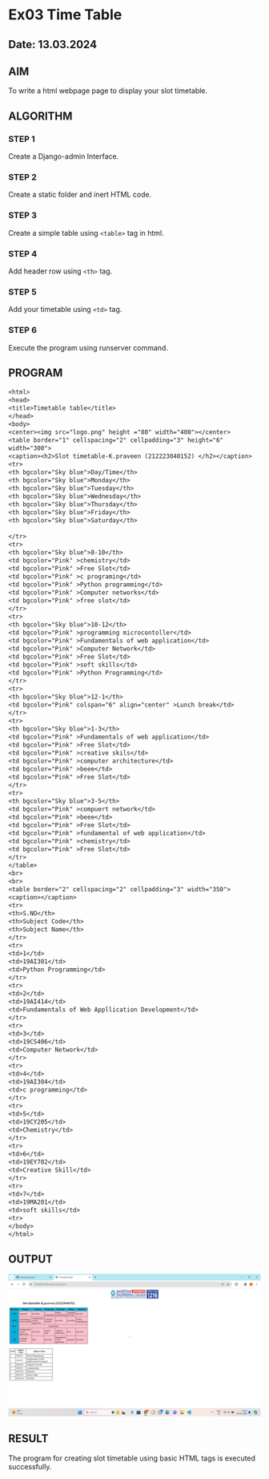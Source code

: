 # Ex03 Time Table
## Date: 13.03.2024

## AIM
To write a html webpage page to display your slot timetable.

## ALGORITHM
### STEP 1
Create a Django-admin Interface.

### STEP 2
Create a static folder and inert HTML code.

### STEP 3
Create a simple table using ```<table>``` tag in html.

### STEP 4
Add header row using ```<th>``` tag.

### STEP 5
Add your timetable using ```<td>``` tag.

### STEP 6
Execute the program using runserver command.

## PROGRAM
```
<html>
<head>
<title>Timetable table</title>
</head>
<body>
<center><img src="logo.png" height ="80" width="400"></center>
<table border="1" cellspacing="2" cellpadding="3" height="6" width="300">
<caption><h2>Slot timetable-K.praveen (212223040152) </h2></caption>
<tr>
<th bgcolor="Sky blue">Day/Time</th>
<th bgcolor="Sky blue">Monday</th>
<th bgcolor="Sky blue">Tuesday</th>
<th bgcolor="Sky blue">Wednesday</th>
<th bgcolor="Sky blue">Thursday</th>
<th bgcolor="Sky blue">Friday</th>
<th bgcolor="Sky blue">Saturday</th>

</tr>
<tr>
<th bgcolor="Sky blue">8-10</th>
<td bgcolor="Pink" >chemistry</td>
<td bgcolor="Pink" >Free Slot</td>
<td bgcolor="Pink" >c programing</td>
<td bgcolor="Pink" >Python programming</td>
<td bgcolor="Pink" >Computer networks</td>
<td bgcolor="Pink" >free slot</td>
</tr>
<tr>
<th bgcolor="Sky blue">10-12</th>
<td bgcolor="Pink" >programming microcontoller</td>
<td bgcolor="Pink" >Fundamentals of web application</td>
<td bgcolor="Pink" >Computer Network</td>
<td bgcolor="Pink" >Free Slot</td>
<td bgcolor="Pink" >soft skills</td>
<td bgcolor="Pink" >Python Programming</td>
</tr>
<tr>
<th bgcolor="Sky blue">12-1</th>
<td bgcolor="Pink" colspan="6" align="center" >Lunch break</td>
</tr>
<tr>
<th bgcolor="Sky blue">1-3</th>
<td bgcolor="Pink" >Fundamentals of web application</td>
<td bgcolor="Pink" >Free Slot</td>
<td bgcolor="Pink" >creative skils</td>
<td bgcolor="Pink" >computer architecture</td>
<td bgcolor="Pink" >beee</td>
<td bgcolor="Pink" >Free Slot</td>
</tr>
<tr>
<th bgcolor="Sky blue">3-5</th>
<td bgcolor="Pink" >compuert network</td>
<td bgcolor="Pink" >beee</td>
<td bgcolor="Pink" >Free Slot</td>
<td bgcolor="Pink" >fundamental of web application</td>
<td bgcolor="Pink" >chemistry</td>
<td bgcolor="Pink" >Free Slot</td>
</tr>
</table>
<br>
<br>
<table border="2" cellspacing="2" cellpadding="3" width="350">
<caption></caption>
<tr>
<th>S.NO</th>
<th>Subject Code</th>
<th>Subject Name</th>
</tr>
<tr>
<td>1</td>
<td>19AI301</td>
<td>Python Programming</td>
</tr>
<tr>
<td>2</td>
<td>19AI414</td>
<td>Fundamentals of Web Appllication Development</td>
</tr>
<tr>
<td>3</td>
<td>19CS406</td>
<td>Computer Network</td>
</tr>
<tr>
<td>4</td>
<td>19AI304</td>
<td>c programming</td>
</tr>
<tr>
<td>5</td>
<td>19CY205</td>
<td>Chemistry</td>
</tr>
<tr>
<td>6</td>
<td>19EY702</td>
<td>Creative Skill</td>
</tr>
<tr>
<td>7</td>
<td>19MA201</td>
<td>soft skills</td>
<tr>
</body>
</html>
```

## OUTPUT
![alt text](image-2.png)



## RESULT
The program for creating slot timetable using basic HTML tags is executed successfully.
